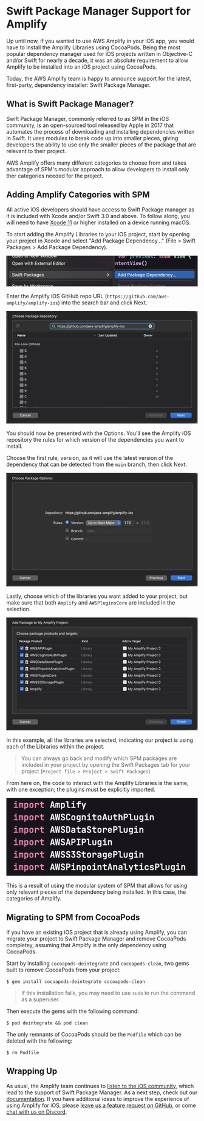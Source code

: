 # Swift Package Manager Support for Amplify

Up until now, if you wanted to use AWS Amplify in your iOS app, you would have to install the Amplify Libraries using CocoaPods. Being the most popular dependency manager used for iOS projects written in Objective-C and/or Swift for nearly a decade, it was an absolute requirement to allow Amplify to be installed into an iOS project using CocoaPods.

Today, the AWS Amplify team is happy to announce support for the latest, first-party, dependency installer: Swift Package Manager.

## What is Swift Package Manager?

Swift Package Manager, commonly referred to as SPM in the iOS community, is an open-sourced tool released by Apple in 2017 that automates the process of downloading and installing dependencies written in Swift. It uses modules to break code up into smaller pieces, giving developers the ability to use only the smaller pieces of the package that are relevant to their project.

AWS Amplify offers many different categories to choose from and takes advantage of SPM's modular approach to allow developers to install only ther categories needed for the project.

## Adding Amplify Categories with SPM

All active iOS developers should have access to Swift Package manager as it is included with Xcode and/or Swift 3.0 and above. To follow along, you will need to have [Xcode 11](https://developer.apple.com/xcode/) or higher installed on a device running macOS.

To start adding the Amplify Libraries to your iOS project, start by opening your project in Xcode and select "Add Package Dependency..." (File > Swift Packages > Add Package Dependency).

![Add package dependency](assets/add-package-dependency.png)

Enter the Amplify iOS GitHub repo URL (`https://github.com/aws-amplify/amplify-ios`) into the search bar and click Next.

![Search for repo](assets/search-amplify-repo.png)

You should now be presented with the Options. You'll see the Amplify iOS repository the rules for which version of the dependencies you want to install.

Choose the first rule, version, as it will use the latest version of the dependency that can be detected from the `main` branch, then click Next.

![Dependency version options](assets/dependency-version-options.png)

Lastly, choose which of the libraries you want added to your project, but make sure that both `Amplify` and `AWSPluginsCore` are included in the selection.

![Select dependencies](assets/select-dependencies.png)

In this example, all the libraries are selected, indicating our project is using each of the Libraries within the project.

> You can always go back and modify which SPM packages are included in your project by opening the Swift Packages tab for your project (`Project file > Project > Swift Packages`)

From here on, the code to interact with the Amplify Libraries is the same, with one exception; the plugins must be explicitly imported.

![Import statements](assets/import-statements.png)

This is a result of using the modular system of SPM that allows for using only relevant pieces of the dependency being installed. In this case, the categories of Amplify.

## Migrating to SPM from CocoaPods

If you have an existing iOS project that is already using Amplify, you can migrate your project to Swift Package Manager and remove CocoaPods completey, assuming that Amplify is the only dependency using CocoaPods.

Start by installing `cocoapods-deintegrate` and `cocoapods-clean`, two gems built to remove CocoaPods from your project:

```shell
$ gem install cocoapods-deintegrate cocoapods-clean
```

> If this installation fails, you may need to use `sudo` to run the command as a superuser.

Then execute the gems with the following command:

```shell
$ pod deintegrate && pod clean
```

The only remnants of CocoaPods should be the `Podfile` which can be deleted with the following:

```shell
$ rm Podfile
```

## Wrapping Up

As usual, the Amplify team continues to [listen to the iOS community](https://github.com/aws-amplify/amplify-ios/issues/90), which lead to the support of Swift Package Manager. As a next step, check out our [documentation](https://docs.amplify.aws/lib/project-setup/create-application/q/platform/ios). If you have additional ideas to improve the experience of using Amplify for iOS, please [leave us a feature request on GitHub](https://github.com/aws-amplify/amplify-ios/issues/new), or come [chat with us on Discord](https://discord.gg/amplify).
